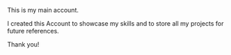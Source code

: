 This is my main account.

I created this Account to showcase my skills and to store all my projects for future references.

Thank you!
